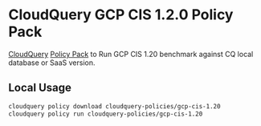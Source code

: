 # CloudQuery GCP CIS 1.2.0 Policy Pack

[CloudQuery](https://github.com/cloudquery/cloudquery) [Policy Pack](https://docs.cloudquery.io/cli/policy) to Run GCP CIS 1.20 benchmark against CQ local database or SaaS version.

## Local Usage

```bash
cloudquery policy download cloudquery-policies/gcp-cis-1.20
cloudquery policy run cloudquery-policies/gcp-cis-1.20
```
